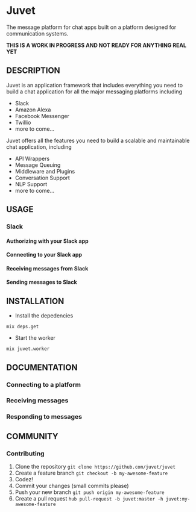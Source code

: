 Juvet
=====

The message platform for chat apps built on a platform designed for communication systems.

**THIS IS A WORK IN PROGRESS AND NOT READY FOR ANYTHING REAL YET**

## DESCRIPTION

Juvet is an application framework that includes everything you need to build a chat application for all the major messaging platforms including

* Slack
* Amazon Alexa
* Facebook Messenger
* Twillio
* more to come...

Juvet offers all the features you need to build a scalable and maintainable chat application, including

* API Wrappers
* Message Queuing
* Middleware and Plugins
* Conversation Support
* NLP Support
* more to come...

## USAGE

### Slack

#### Authorizing with your Slack app

#### Connecting to your Slack app

#### Receiving messages from Slack

#### Sending messages to Slack

## INSTALLATION

* Install the depedencies

```
mix deps.get
```

* Start the worker

```
mix juvet.worker
```

## DOCUMENTATION

### Connecting to a platform

### Receiving messages

### Responding to messages

## COMMUNITY

### Contributing

1. Clone the repository `git clone https://github.com/juvet/juvet`
1. Create a feature branch `git checkout -b my-awesome-feature`
1. Codez!
1. Commit your changes (small commits please)
1. Push your new branch `git push origin my-awesome-feature`
1. Create a pull request `hub pull-request -b juvet:master -h juvet:my-awesome-feature`
